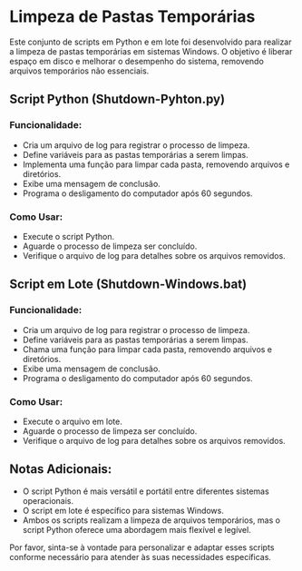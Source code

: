 # Limpeza de Pastas Temporárias

Este conjunto de scripts em Python e em lote foi desenvolvido para realizar a limpeza de pastas temporárias em sistemas Windows. O objetivo é liberar espaço em disco e melhorar o desempenho do sistema, removendo arquivos temporários não essenciais.

## Script Python (Shutdown-Pyhton.py)

### Funcionalidade:
- Cria um arquivo de log para registrar o processo de limpeza.
- Define variáveis para as pastas temporárias a serem limpas.
- Implementa uma função para limpar cada pasta, removendo arquivos e diretórios.
- Exibe uma mensagem de conclusão.
- Programa o desligamento do computador após 60 segundos.

### Como Usar:
- Execute o script Python.
- Aguarde o processo de limpeza ser concluído.
- Verifique o arquivo de log para detalhes sobre os arquivos removidos.

## Script em Lote (Shutdown-Windows.bat)

### Funcionalidade:
- Cria um arquivo de log para registrar o processo de limpeza.
- Define variáveis para as pastas temporárias a serem limpas.
- Chama uma função para limpar cada pasta, removendo arquivos e diretórios.
- Exibe uma mensagem de conclusão.
- Programa o desligamento do computador após 60 segundos.

### Como Usar:
- Execute o arquivo em lote.
- Aguarde o processo de limpeza ser concluído.
- Verifique o arquivo de log para detalhes sobre os arquivos removidos.

## Notas Adicionais:
- O script Python é mais versátil e portátil entre diferentes sistemas operacionais.
- O script em lote é específico para sistemas Windows.
- Ambos os scripts realizam a limpeza de arquivos temporários, mas o script Python oferece uma abordagem mais flexível e legível.

Por favor, sinta-se à vontade para personalizar e adaptar esses scripts conforme necessário para atender às suas necessidades específicas.
